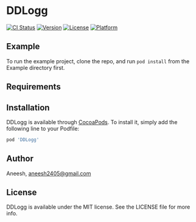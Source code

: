 # DDLogg

[![CI Status](https://img.shields.io/travis/Aneesh/DDLogg.svg?style=flat)](https://travis-ci.org/Aneesh/DDLogg)
[![Version](https://img.shields.io/cocoapods/v/DDLogg.svg?style=flat)](https://cocoapods.org/pods/DDLogg)
[![License](https://img.shields.io/cocoapods/l/DDLogg.svg?style=flat)](https://cocoapods.org/pods/DDLogg)
[![Platform](https://img.shields.io/cocoapods/p/DDLogg.svg?style=flat)](https://cocoapods.org/pods/DDLogg)

## Example

To run the example project, clone the repo, and run `pod install` from the Example directory first.

## Requirements

## Installation

DDLogg is available through [CocoaPods](https://cocoapods.org). To install
it, simply add the following line to your Podfile:

```ruby
pod 'DDLogg'
```

## Author

Aneesh, aneesh2405@gmail.com

## License

DDLogg is available under the MIT license. See the LICENSE file for more info.
